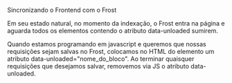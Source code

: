 Sincronizando o Frontend com o Frost

Em seu estado natural, no momento da indexação, o Frost entra na página e aguarda todos os elementos contendo o atributo data-unloaded sumirem.

Quando estamos programando em javascript e queremos que nossas requisições sejam salvas no Frost, colocamos no HTML do elemento um atributo data-unloaded="nome_do_bloco". Ao terminar quaisquer requisições que desejamos salvar, removemos via JS o atributo data-unloaded.
